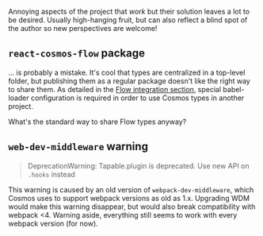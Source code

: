 Annoying aspects of the project that _work_ but their solution leaves a lot to be desired. Usually high-hanging fruit, but can also reflect a blind spot of the author so new perspectives are welcome!

## `react-cosmos-flow` package

... is probably a mistake. It's cool that types are centralized in a top-level folder, but publishing them as a regular package doesn't like the right way to share them. As detailed in the [Flow integration section](https://github.com/react-cosmos/react-cosmos/tree/7261ce6ee923abb0926a11b3bd0bfc1716ae2ff4#experimental-flow-integration), special babel-loader configuration is required in order to use Cosmos types in another project.

What's the standard way to share Flow types anyway?

## `web-dev-middleware` warning

> DeprecationWarning: Tapable.plugin is deprecated. Use new API on `.hooks` instead

This warning is caused by an old version of `webpack-dev-middleware`, which Cosmos uses to support webpack versions as old as 1.x. Upgrading WDM would make this warning disappear, but would also break compatibility with webpack <4. Warning aside, everything still seems to work with every webpack version (for now).
